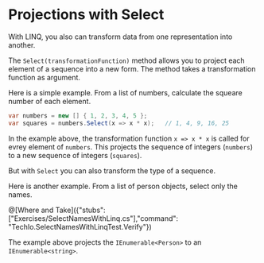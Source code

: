 # Projections with Select

With LINQ, you also can transform data from one representation into another.

The `Select(transformationFunction)` method allows you to project each element of a sequence into a new form.
The method takes a transformation function as argument.


Here is a simple example. From a list of numbers, calculate the squeare number of each element.

```c#
var numbers = new [] { 1, 2, 3, 4, 5 };
var squares = numbers.Select(x => x * x);   // 1, 4, 9, 16, 25
```

In the example above, the transformation function `x => x * x` is called for evrey element of `numbers`.
This projects the sequence of integers (`numbers`) to a new sequence of integers (`squares`).

But with `Select` you can also transform the type of a sequence.

Here is another example. From a list of person objects, select only the names.

@[Where and Take]({"stubs": ["Exercises/SelectNamesWithLinq.cs"],"command": "TechIo.SelectNamesWithLinqTest.Verify"})

The example above projects the `IEnumerable<Person>` to an `IEnumerable<string>`.